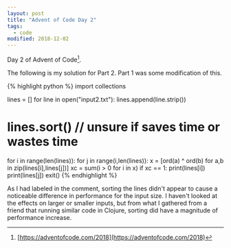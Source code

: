 ```yaml
---
layout: post
title: "Advent of Code Day 2"
tags:
  - code
modified: 2018-12-02
---
```


Day 2 of Advent of Code[^1]. 

The following is my solution for Part 2.
Part 1 was some modification of this.

{% highlight python %}
import collections
 
lines = []
for line in open("input2.txt"):
    lines.append(line.strip())
 
# lines.sort() // unsure if saves time or wastes time
 
for i in range(len(lines)):
    for j in range(i,len(lines)):
        x = [ord(a) ^ ord(b) for a,b in zip(lines[i],lines[j])]
        xc = sum(i > 0 for i in x)
        if xc == 1:
            print(lines[i])
            print(lines[j])
            exit()
{% endhighlight %}


As I had labeled in the comment, sorting the lines didn't appear to cause a noticeable difference in performance for the input size. I haven't looked at the effects on larger or smaller inputs, but from what I gathered from a friend that running similar code in Clojure, sorting did have a magnitude of performance increase.


[^1]: [https://adventofcode.com/2018](https://adventofcode.com/2018)
